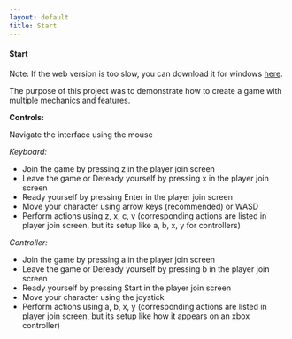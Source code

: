 ```yaml
---
layout: default
title: Start
---
```

#### Start

Note: If the web version is too slow, you can download it for windows [here](/assets/scripting-assets/Start/win.zip).

The purpose of this project was to demonstrate how to create a game with multiple mechanics and features. 

**Controls:**

Navigate the interface using the mouse

*Keyboard:*

- Join the game by pressing z in the player join screen
- Leave the game or Deready yourself by pressing x in the player join screen
- Ready yourself by pressing Enter in the player join screen
- Move your character using arrow keys (recommended) or WASD
- Perform actions using z, x, c, v (corresponding actions are listed in player join screen, but its setup like a, b, x, y for controllers)

*Controller:*

- Join the game by pressing a in the player join screen
- Leave the game or Deready yourself by pressing b in the player join screen
- Ready yourself by pressing Start in the player join screen
- Move your character using the joystick
- Perform actions using a, b, x, y (corresponding actions are listed in player join screen, but its setup like how it appears on an xbox controller)


